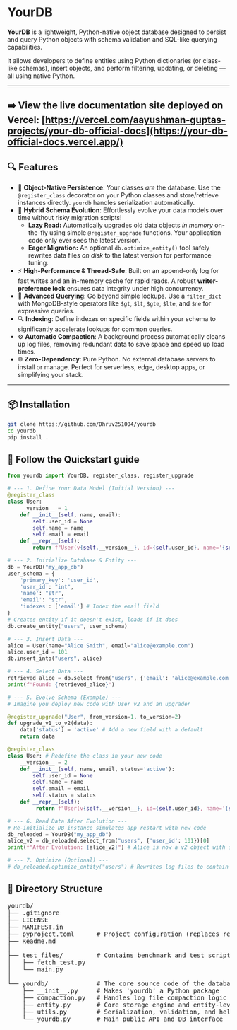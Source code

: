 # YourDB

**YourDB** is a lightweight, Python-native object database designed to persist and query Python objects with schema validation and SQL-like querying capabilities.

It allows developers to define entities using Python dictionaries (or class-like schemas), insert objects, and perform filtering, updating, or deleting — all using native Python.

---
**➡️ View the live documentation site deployed on Vercel:** [https://vercel.com/aayushman-guptas-projects/your-db-official-docs](https://your-db-official-docs.vercel.app/)
---

## 🔍 Features

* 🚀 **Object-Native Persistence**: Your classes *are* the database. Use the `@register_class` decorator on your Python classes and store/retrieve instances directly. `yourdb` handles serialization automatically.
* 🧬 **Hybrid Schema Evolution**: Effortlessly evolve your data models over time without risky migration scripts!
    * **Lazy Read:** Automatically upgrades old data objects *in memory* on-the-fly using simple `@register_upgrade` functions. Your application code only ever sees the latest version.
    * **Eager Migration:** An optional `db.optimize_entity()` tool safely rewrites data files *on disk* to the latest version for performance tuning.
* ⚡ **High-Performance & Thread-Safe**: Built on an append-only log for fast writes and an in-memory cache for rapid reads. A robust **writer-preference lock** ensures data integrity under high concurrency.
* 🧠 **Advanced Querying**: Go beyond simple lookups. Use a `filter_dict` with MongoDB-style operators like `$gt`, `$lt`, `$gte`, `$lte`, and `$ne` for expressive queries.
* 🔍 **Indexing**: Define indexes on specific fields within your schema to significantly accelerate lookups for common queries.
* ⚙️ **Automatic Compaction**: A background process automatically cleans up log files, removing redundant data to save space and speed up load times.
* 🌐 **Zero-Dependency**: Pure Python. No external database servers to install or manage. Perfect for serverless, edge, desktop apps, or simplifying your stack.

---

## 📦 Installation

```bash
git clone https://github.com/Dhruv251004/yourdb
cd yourdb
pip install .
```


## 🏁 Follow the Quickstart guide

```python
from yourdb import YourDB, register_class, register_upgrade

# --- 1. Define Your Data Model (Initial Version) ---
@register_class
class User:
    __version__ = 1
    def __init__(self, name, email):
        self.user_id = None
        self.name = name
        self.email = email
    def __repr__(self):
        return f"User(v{self.__version__}, id={self.user_id}, name='{self.name}', email='{self.email}')"

# --- 2. Initialize Database & Entity ---
db = YourDB("my_app_db")
user_schema = {
    'primary_key': 'user_id',
    'user_id': "int",
    'name': "str",
    'email': "str",
    'indexes': ['email'] # Index the email field
}
# Creates entity if it doesn't exist, loads if it does
db.create_entity("users", user_schema)

# --- 3. Insert Data ---
alice = User(name="Alice Smith", email="alice@example.com")
alice.user_id = 101
db.insert_into("users", alice)

# --- 4. Select Data ---
retrieved_alice = db.select_from("users", {'email': 'alice@example.com'})[0]
print(f"Found: {retrieved_alice}")

# --- 5. Evolve Schema (Example) ---
# Imagine you deploy new code with User v2 and an upgrader

@register_upgrade("User", from_version=1, to_version=2)
def upgrade_v1_to_v2(data):
    data['status'] = 'active' # Add a new field with a default
    return data

@register_class
class User: # Redefine the class in your new code
    __version__ = 2
    def __init__(self, name, email, status='active'):
        self.user_id = None
        self.name = name
        self.email = email
        self.status = status
    def __repr__(self):
         return f"User(v{self.__version__}, id={self.user_id}, name='{self.name}', email='{self.email}', status='{self.status}')"

# --- 6. Read Data After Evolution ---
# Re-initialize DB instance simulates app restart with new code
db_reloaded = YourDB("my_app_db")
alice_v2 = db_reloaded.select_from("users", {'user_id': 101})[0]
print(f"After Evolution: {alice_v2}") # Alice is now a v2 object with status='active'!

# --- 7. Optimize (Optional) ---
# db_reloaded.optimize_entity("users") # Rewrites log files to contain only v2 data
```

## 📁 Directory Structure

<pre>
yourdb/
├── .gitignore
├── LICENSE
├── MANIFEST.in
├── pyproject.toml      # Project configuration (replaces requirements.txt)
├── Readme.md
│
├── test_files/         # Contains benchmark and test scripts
│   ├── fetch_test.py
│   └── main.py
│
└── yourdb/             # The core source code of the database package
    ├── __init__.py     # Makes 'yourdb' a Python package
    ├── compaction.py   # Handles log file compaction logic
    ├── entity.py       # Core storage engine and entity-level logic
    ├── utils.py        # Serialization, validation, and helper functions
    └── yourdb.py       # Main public API and DB interface
</pre>

